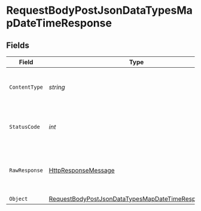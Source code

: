 # RequestBodyPostJsonDataTypesMapDateTimeResponse


## Fields

| Field                                                                                                                                 | Type                                                                                                                                  | Required                                                                                                                              | Description                                                                                                                           |
| ------------------------------------------------------------------------------------------------------------------------------------- | ------------------------------------------------------------------------------------------------------------------------------------- | ------------------------------------------------------------------------------------------------------------------------------------- | ------------------------------------------------------------------------------------------------------------------------------------- |
| `ContentType`                                                                                                                         | *string*                                                                                                                              | :heavy_check_mark:                                                                                                                    | HTTP response content type for this operation                                                                                         |
| `StatusCode`                                                                                                                          | *int*                                                                                                                                 | :heavy_check_mark:                                                                                                                    | HTTP response status code for this operation                                                                                          |
| `RawResponse`                                                                                                                         | [HttpResponseMessage](https://learn.microsoft.com/en-us/dotnet/api/system.net.http.httpresponsemessage?view=net-5.0)                  | :heavy_check_mark:                                                                                                                    | Raw HTTP response; suitable for custom response parsing                                                                               |
| `Object`                                                                                                                              | [RequestBodyPostJsonDataTypesMapDateTimeResponseBody](../../Models/Operations/RequestBodyPostJsonDataTypesMapDateTimeResponseBody.md) | :heavy_minus_sign:                                                                                                                    | OK                                                                                                                                    |